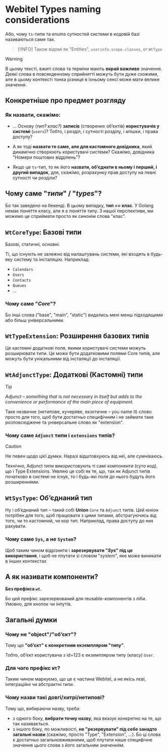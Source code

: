 # Webitel Types naming considerations

Або, чому `ts`-типи та enums сутностей системи в кодовій базі називаються саме так.

> [!INFO]
>  Також відомі як "Entities", `userinfo.scope.classes`, or `WtType`

> [!WARNING]
> В цьому тексті, вжиті слова та терміни мають **вкрай важливе** значення.
> Деякі слова в повсякденному сприйнятті можуть бути дуже схожими, але в цьому контексті
> тонка різниця в їхньому сенсі може мати велике значення.

## Конкретніше про предмет розгляду

### Як назвати, скажімо:

* ... Основу (_тип? клас?_) **записів** (створених обʼєктів) **користувачів у системі** (`users`)?
Тобто, і розділ, і сутності розділу, і апішки, і права доступу?

* А як тоді **назвати те саме, але для кастомного довідника**, який динамічно створюють користувачі системи? 
Скажімо, довідника "Номери поштових відділень"?

* Якщо це `ts`-тип, то як його **назвати, обʼєднати в ньому і перший, і другий випадок**,
 для, скажімо, розрахунку прав доступу на певні сутності чи розділи?

## Чому саме "_типи_" / "_types_"?

Бо так заведено на бекенді.
В цьому випадку, **тип == клас**. У Golang немає поняття класу, але я є поняття типу. З нашої перспективи,
ми можемо це сприймати просто як синонім слова "клас".

## `WtCoreType`: Базові типи

Базові, статичні, основні.

Ті, що існують не залежно від налаштувань системи, які входять в будь-яку систему та інсталяцію.
Наприклад:

* `Calendars`
* `Users`
* `Contacts`
* `Queues`
* ...

### Чому саме "_Core_"?

Бо інші слова ("base", "main", "static") видались мені менш підходящими або більш універсальними.

## `WtTypeExtension`: Розширення базових типів

Це кастомні додаткові поля, якими користувачі системи можуть розширювати типи.
Це може бути додатковими полями Core типів, але можуть бути унікальними від інсталяції до інсталяції.

## `WtAdjunctType`: Додаткові (Кастомні) типи

> [!TIP]
> _Adjunct – something that is not necessary in itself but adds to the convenience or performance of the main piece of equipment._

Таке незвичне (нетипове, кучеряве, екзотичне – you name it) слово просто для того,
щоб бути достатньо специфічним і не займати таке розповсюджене та універсальне слово як "extension".

### Чому саме `Adjunct` типи і `extensions` типів?

> [!CAUTION]
> Не певен щодо цієї думки. Наразі відштовхуюсь від неї, але сумніваюсь.

Технічно, Adjunct типи використовують ті самі компоненти (суто код), що і Type Extensions.
Уявляю це собі як те, що, так як Adjunct типів початково в системі не існує, то і будь-які поля до нього будуть
його розширеннями.

## `WtSysType`: Обʼєднаний тип

Ну і обʼєднаний тип – такий собі **Union** `Core` та `Adjunct` типів.
Цей юніон потрібен для того, щоб працювати з цими типами, абстрагуючись від того, чи то кастомний, чи кор тип. Наприклад,
права доступу до них рахувати.

### Чому саме `Sys`, а не `System`?

Щоб таким чином відрізнити і **зарезервувати "_Sys_" під це використання**,
і щоб не плутати зі словом "_system_", яке може виникати в інших контекстах

## А як називати компоненти?

**Без префікса `wt`.**

Бо цей префікс зарезервований для reusable-компонентів з ліби. Умовно, для кнопок чи інпутів.

## Загальні думки

### Чому не "object"/"обʼєкт"?

Тому що **"обʼєкт" є конкретним екземпляром "типу"**.

Тобто, обʼєкт користувача з id=123 є екземпляром типу (класу) `User`.

### Для чого префікс `Wt`?

Таким чином маркуємо, що це є частина Webitel, а не якісь лєві, інтеграційні чи абстрактні типи.

### Чому назви такі довгі/хитрі/нетипові?

Тому що, вибираючи назву, треба:

* з одного боку, **вибрати точну назву**, яка вказує конкретно на те, що так називається.
* з іншого боку, по можливості, **не "резервувати" під себе занадто загальні назви** (скажімо, просто "Type", "Extension", ...).
 Бо ці слова є достатньо загальновживаними, щоб плутати наше специфічне значення цього слова з його загальним значенням.

